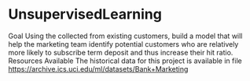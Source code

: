 # UnsupervisedLearning
Goal Using the collected from existing customers, build a model that will help the marketing team identify potential customers who are relatively more likely to subscribe term deposit and thus increase their hit ratio.  Resources Available The historical data for this project is available in file https://archive.ics.uci.edu/ml/datasets/Bank+Marketing

